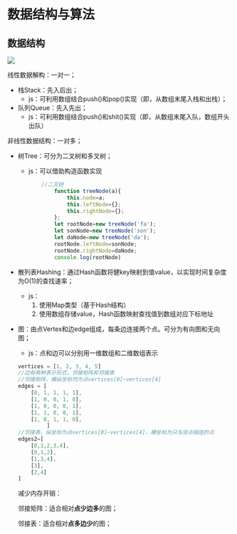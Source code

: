 # 数据结构与算法

## 数据结构

![](https://pic.leetcode-cn.com/1599638810-SZDwfK-Picture1.png)

线性数据解构：一对一；

- 栈Stack：先入后出；
  - js：可利用数组结合push()和pop()实现（即，从数组末尾入栈和出栈）；
- 队列Queue：先入先出；
  - js：可利用数组结合push()和shit()实现（即，从数组末尾入队，数组开头出队）



非线性数据结构：一对多；

- 树Tree：可分为二叉树和多叉树；

  - js：可以借助构造函数实现

    ```javascript
    	//二叉树
    		function treeNode(a){
                this.node=a;
                this.leftNode={};
                this.rightNode={};
            };
            let rootNode=new treeNode('fa');
            let sonNode=new treeNode('son');
            let daNode=new treeNode('da');
            rootNode.leftNode=sonNode;
            rootNode.rightNode=daNode;
            console.log(rootNode)
    ```

- 散列表Hashing：通过Hash函数将健key映射到值value，以实现时间复杂度为O(1)的查找速率；

  - js：
    1. 使用Map类型（基于Hash结构）
    2. 使用数组存储value，Hash函数映射查找值到数组对应下标地址 

- 图：由点Vertex和边edge组成，每条边连接两个点。可分为有向图和无向图；

  - js：点和边可以分别用一维数组和二维数组表示

  ```javascript
  vertices = [1, 2, 3, 4, 5]
  //边有两种表示形式，邻接矩阵和邻接表
  //邻接矩阵，横纵坐标均为点vertices[0]~vertices[4]
  edges = [
      [0, 1, 1, 1, 1],
      [1, 0, 0, 1, 0],
      [1, 0, 0, 0, 1],
      [1, 1, 0, 0, 1],
      [1, 0, 1, 1, 0],
           ]
  //邻接表，纵坐标为点vertices[0]~vertices[4]，横坐标为只与该点相连的点
  edges2=[
      [0,1,2,3,4],
      [0,1,2],
      [1,3,4],
      [3],
      [2,4]
  ]
  ```

  减少内存开销：

  邻接矩阵：适合相对**点少边多**的图；

  邻接表：适合相对**点多边少**的图；

  

